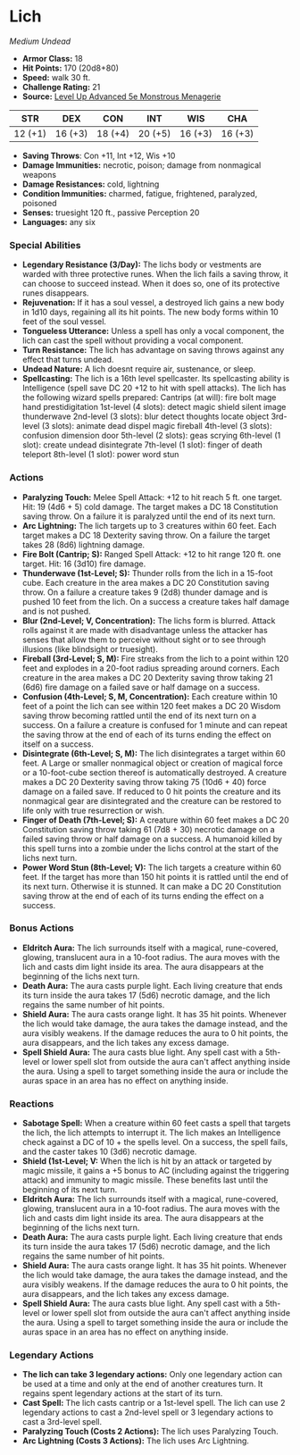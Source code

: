 # Lich

*Medium* *Undead*

- **Armor Class:** 18
- **Hit Points:** 170 (20d8+80)
- **Speed:** walk 30 ft.
- **Challenge Rating:** 21
- **Source:** [Level Up Advanced 5e Monstrous Menagerie](https://www.levelup5e.com)

| STR | DEX | CON | INT | WIS | CHA |
| --- | --- | --- | --- | --- | --- |
| 12 (+1) | 16 (+3) | 18 (+4) | 20 (+5) | 16 (+3) | 16 (+3) |

- **Saving Throws**: Con +11, Int +12, Wis +10
- **Damage Immunities:** necrotic, poison; damage from nonmagical weapons
- **Damage Resistances:** cold, lightning
- **Condition Immunities:** charmed, fatigue, frightened, paralyzed, poisoned
- **Senses:** truesight 120 ft., passive Perception 20
- **Languages:** any six
### Special Abilities
- **Legendary Resistance (3/Day):** The lichs body or vestments are warded with three protective runes. When the lich fails a saving throw, it can choose to succeed instead. When it does so, one of its protective runes disappears.
- **Rejuvenation:** If it has a soul vessel, a destroyed lich gains a new body in 1d10 days, regaining all its hit points. The new body forms within 10 feet of the soul vessel.
- **Tongueless Utterance:** Unless a spell has only a vocal component, the lich can cast the spell without providing a vocal component.
- **Turn Resistance:** The lich has advantage on saving throws against any effect that turns undead.
- **Undead Nature:** A lich doesnt require air, sustenance, or sleep.
- **Spellcasting:** The lich is a 16th level spellcaster. Its spellcasting ability is Intelligence (spell save DC 20  +12 to hit with spell attacks). The lich has the following wizard spells prepared:  Cantrips (at will): fire bolt  mage hand  prestidigitation  1st-level (4 slots): detect magic  shield  silent image  thunderwave  2nd-level (3 slots): blur  detect thoughts  locate object  3rd-level (3 slots): animate dead  dispel magic  fireball  4th-level (3 slots): confusion  dimension door  5th-level (2 slots): geas  scrying  6th-level (1 slot): create undead  disintegrate  7th-level (1 slot): finger of death  teleport  8th-level (1 slot): power word stun
### Actions
- **Paralyzing Touch:** Melee Spell Attack: +12 to hit  reach 5 ft.  one target. Hit: 19 (4d6 + 5) cold damage. The target makes a DC 18 Constitution saving throw. On a failure  it is paralyzed until the end of its next turn.
- **Arc Lightning:** The lich targets up to 3 creatures within 60 feet. Each target makes a DC 18 Dexterity saving throw. On a failure  the target takes 28 (8d6) lightning damage.
- **Fire Bolt (Cantrip; S):** Ranged Spell Attack: +12 to hit  range 120 ft.  one target. Hit: 16 (3d10) fire damage.
- **Thunderwave (1st-Level; S):** Thunder rolls from the lich in a 15-foot cube. Each creature in the area makes a DC 20 Constitution saving throw. On a failure  a creature takes 9 (2d8) thunder damage and is pushed 10 feet from the lich. On a success  a creature takes half damage and is not pushed.
- **Blur (2nd-Level; V, Concentration):** The lichs form is blurred. Attack rolls against it are made with disadvantage unless the attacker has senses that allow them to perceive without sight or to see through illusions (like blindsight or truesight).
- **Fireball (3rd-Level; S, M):** Fire streaks from the lich to a point within 120 feet and explodes in a 20-foot radius  spreading around corners. Each creature in the area makes a DC 20 Dexterity saving throw  taking 21 (6d6) fire damage on a failed save or half damage on a success.
- **Confusion (4th-Level; S, M, Concentration):** Each creature within 10 feet of a point the lich can see within 120 feet makes a DC 20 Wisdom saving throw  becoming rattled until the end of its next turn on a success. On a failure  a creature is confused for 1 minute and can repeat the saving throw at the end of each of its turns  ending the effect on itself on a success.
- **Disintegrate (6th-Level; S, M):** The lich disintegrates a target within 60 feet. A Large or smaller nonmagical object or creation of magical force  or a 10-foot-cube section thereof  is automatically destroyed. A creature makes a DC 20 Dexterity saving throw  taking 75 (10d6 + 40) force damage on a failed save. If reduced to 0 hit points  the creature and its nonmagical gear are disintegrated  and the creature can be restored to life only with true resurrection or wish.
- **Finger of Death (7th-Level; S):** A creature within 60 feet makes a DC 20 Constitution saving throw  taking 61 (7d8 + 30) necrotic damage on a failed saving throw or half damage on a success. A humanoid killed by this spell turns into a zombie under the lichs control at the start of the lichs next turn.
- **Power Word Stun (8th-Level; V):** The lich targets a creature within 60 feet. If the target has more than 150 hit points  it is rattled until the end of its next turn. Otherwise  it is stunned. It can make a DC 20 Constitution saving throw at the end of each of its turns  ending the effect on a success.
### Bonus Actions
- **Eldritch Aura:** The lich surrounds itself with a magical, rune-covered, glowing, translucent aura in a 10-foot radius. The aura moves with the lich and casts dim light inside its area. The aura disappears at the beginning of the lichs next turn.
- **Death Aura:** The aura casts purple light. Each living creature that ends its turn inside the aura takes 17 (5d6) necrotic damage, and the lich regains the same number of hit points.
- **Shield Aura:** The aura casts orange light. It has 35 hit points. Whenever the lich would take damage, the aura takes the damage instead, and the aura visibly weakens. If the damage reduces the aura to 0 hit points, the aura disappears, and the lich takes any excess damage.
- **Spell Shield Aura:** The aura casts blue light. Any spell cast with a 5th-level or lower spell slot from outside the aura can't affect anything inside the aura. Using a spell to target something inside the aura or include the auras space in an area has no effect on anything inside.
### Reactions
- **Sabotage Spell:** When a creature within 60 feet casts a spell that targets the lich, the lich attempts to interrupt it. The lich makes an Intelligence check against a DC of 10 + the spells level. On a success, the spell fails, and the caster takes 10 (3d6) necrotic damage.
- **Shield (1st-Level; V:** When the lich is hit by an attack or targeted by magic missile, it gains a +5 bonus to AC (including against the triggering attack) and immunity to magic missile. These benefits last until the beginning of its next turn.
- **Eldritch Aura:** The lich surrounds itself with a magical, rune-covered, glowing, translucent aura in a 10-foot radius. The aura moves with the lich and casts dim light inside its area. The aura disappears at the beginning of the lichs next turn.
- **Death Aura:** The aura casts purple light. Each living creature that ends its turn inside the aura takes 17 (5d6) necrotic damage, and the lich regains the same number of hit points.
- **Shield Aura:** The aura casts orange light. It has 35 hit points. Whenever the lich would take damage, the aura takes the damage instead, and the aura visibly weakens. If the damage reduces the aura to 0 hit points, the aura disappears, and the lich takes any excess damage.
- **Spell Shield Aura:** The aura casts blue light. Any spell cast with a 5th-level or lower spell slot from outside the aura can't affect anything inside the aura. Using a spell to target something inside the aura or include the auras space in an area has no effect on anything inside.


### Legendary Actions
- **The lich can take 3 legendary actions:** Only one legendary action can be used at a time and only at the end of another creatures turn. It regains spent legendary actions at the start of its turn.
- **Cast Spell:** The lich casts cantrip or a 1st-level spell. The lich can use 2 legendary actions to cast a 2nd-level spell or 3 legendary actions to cast a 3rd-level spell.
- **Paralyzing Touch (Costs 2 Actions):** The lich uses Paralyzing Touch.
- **Arc Lightning (Costs 3 Actions):** The lich uses Arc Lightning.
